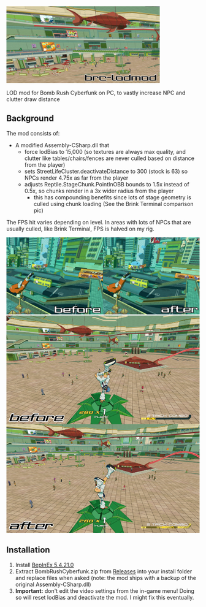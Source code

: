 <img width="400px" src=https://raw.githubusercontent.com/mackieks/brc-lodmod/refs/heads/main/lodmod_banner.jpg>

LOD mod for Bomb Rush Cyberfunk on PC, to vastly increase NPC and clutter draw distance

## Background
The mod consists of:
- A modified Assembly-CSharp.dll that
    - force lodBias to 15,000 (so textures are always max quality, and clutter like tables/chairs/fences are never culled based on distance from the player)
    - sets StreetLifeCluster.deactivateDistance to 300 (stock is 63) so NPCs render 4.75x as far from the player
    - adjusts Reptile.StageChunk.PointInOBB bounds to 1.5x instead of 0.5x, so chunks render in a 3x wider radius from the player
        - this has compounding benefits since lots of stage geometry is culled using chunk loading (See the Brink Terminal comparison pic)
 
The FPS hit varies depending on level. In areas with lots of NPCs that are usually culled, like Brink Terminal, FPS is halved on my rig. 

<img width="1280px" src=https://raw.githubusercontent.com/mackieks/brc-lodmod/refs/heads/main/lodmod-2.jpg>

<img width="1280px" src=https://raw.githubusercontent.com/mackieks/brc-lodmod/refs/heads/main/lodmod.jpg>

## Installation

1. Install [BepInEx 5.4.21.0](https://thunderstore.io/c/bomb-rush-cyberfunk/p/BepInEx/BepInExPack/)
2. Extract BombRushCyberfunk.zip from [Releases](https://github.com/mackieks/brc-lodmod/releases) into your install folder and replace files when asked (note: the mod ships with a backup of the original Assembly-CSharp.dll)
4. **Important:** don't edit the video settings from the in-game menu! Doing so will reset lodBias and deactivate the mod. I might fix this eventually.
